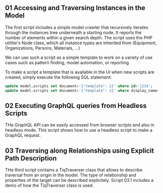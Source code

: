## 01 Accessing and Traversing Instances in the Model

The first script includes a simple model crawler that recursively iterates through the instances tree underneath a starting node. It reports the number of elements within a given search depth. The script uses the PHP utilitie's Node class, which all instance types are inherited from (Equipment, Organizations, Persons, Materials, ...)

We can use such a script as a simple template to work on a variety of use cases such as pattern finding, model automation, or reporting. 

To make a script a template that is available in the UI when new scripts are created, simply execute the following SQL statement:

``` SQL
update model.scripts set document='{"template": 1}' where id='1234';
update model.scripts set document='{"template": 1}' where display_name='Fancy Template';
```

## 02 Executing GraphQL queries from Headless Scripts

THe GraphQL API can be easily accessed from browser scripts and also in headless mode. This script shows how to use a headless script to make a GraphQL request.

## 03 Traversing along Relationships using Explicit Path Description

THe third script contains a TiqTraverser class that allows to describe traversal from an origin in the model. The type of relationship and properties of the target can be described explicitely.
Script 03.1 includes a demo of how the TiqTraverser class is used.
